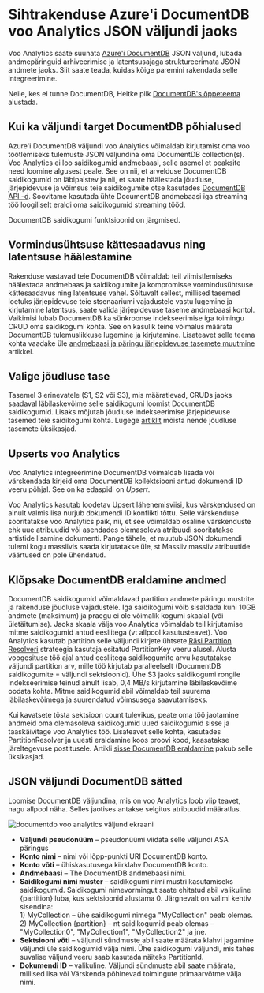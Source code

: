 <properties
    pageTitle="JSON väljundi voo Analyticsi | Microsoft Azure'i"
    description="Siit saate teada, kuidas voo Analytics saate suunata Azure'i DocumentDB JSON väljund, andmete arhiveerimise ja latentsusajaga päringud JSON struktureerimata andmed."
    keywords="JSON väljund"
    documentationCenter=""
    services="stream-analytics,documentdb"
    authors="jeffstokes72"
    manager="jhubbard"
    editor="cgronlun"/>

<tags
    ms.service="stream-analytics"
    ms.devlang="na"
    ms.topic="article"
    ms.tgt_pltfrm="na"
    ms.workload="data-services"
    ms.date="09/26/2016"
    ms.author="jeffstok"/>

# <a name="target-azure-documentdb-for-json-output-from-stream-analytics"></a>Sihtrakenduse Azure'i DocumentDB voo Analytics JSON väljundi jaoks

Voo Analytics saate suunata [Azure'i DocumentDB](https://azure.microsoft.com/services/documentdb/) JSON väljund, lubada andmepäringuid arhiveerimise ja latentsusajaga struktureerimata JSON andmete jaoks. Siit saate teada, kuidas kõige paremini rakendada selle integreerimine.

Neile, kes ei tunne DocumentDB, Heitke pilk [DocumentDB's õppeteema](https://azure.microsoft.com/documentation/learning-paths/documentdb/) alustada.

## <a name="basics-of-documentdb-as-an-output-target"></a>Kui ka väljundi target DocumentDB põhialused
Azure'i DocumentDB väljundi voo Analytics võimaldab kirjutamist oma voo töötlemiseks tulemuste JSON väljundina oma DocumentDB collection(s). Voo Analytics ei loo saidikogumid andmebaasi, selle asemel et peaksite need loomine algusest peale. See on nii, et arvelduse DocumentDB saidikogumid on läbipaistev ja nii, et saate häälestada jõudluse, järjepidevuse ja võimsus teie saidikogumite otse kasutades [DocumentDB API -d](https://msdn.microsoft.com/library/azure/dn781481.aspx). Soovitame kasutada ühte DocumentDB andmebaasi iga streaming töö loogiliselt eraldi oma saidikogumid streaming tööd.

DocumentDB saidikogumi funktsioonid on järgmised.

## <a name="tune-consistency-availability-and-latency"></a>Vormindusühtsuse kättesaadavus ning latentsuse häälestamine

Rakenduse vastavad teie DocumentDB võimaldab teil viimistlemiseks häälestada andmebaas ja saidikogumite ja kompromisse vormindusühtsuse kättesaadavus ning latentsuse vahel. Sõltuvalt sellest, millised tasemed loetuks järjepidevuse teie stsenaariumi vajadustele vastu lugemine ja kirjutamine latentsus, saate valida järjepidevuse taseme andmebaasi kontol. Vaikimisi lubab DocumentDB ka sünkroonse indekseerimise iga toimingu CRUD oma saidikogumi kohta. See on kasulik teine võimalus määrata DocumentDB tulemuslikkuse lugemine ja kirjutamine. Lisateavet selle teema kohta vaadake üle [andmebaasi ja päringu järjepidevuse tasemete muutmine](../documentdb/documentdb-consistency-levels.md) artikkel.

## <a name="choose-a-performance-level"></a>Valige jõudluse tase

Tasemel 3 erinevatele (S1, S2 või S3), mis määratlevad, CRUDs jaoks saadaval läbilaskevõime selle saidikogumi loomist DocumentDB saidikogumid. Lisaks mõjutab jõudluse indekseerimise järjepidevuse tasemed teie saidikogumi kohta. Lugege [artiklit](../documentdb/documentdb-performance-levels.md) mõista nende jõudluse tasemete üksikasjad.

## <a name="upserts-from-stream-analytics"></a>Upserts voo Analytics

Voo Analytics integreerimine DocumentDB võimaldab lisada või värskendada kirjeid oma DocumentDB kollektsiooni antud dokumendi ID veeru põhjal. See on ka edaspidi on *Upsert*.

Voo Analytics kasutab loodetav Upsert lähenemisviisi, kus värskendused on ainult valmis lisa nurjub dokumendi ID konflikti tõttu. Selle värskenduse sooritatakse voo Analytics paik, nii, et see võimaldab osaline värskenduste ehk uue atribuudid või asendades olemasoleva atribuudi sooritatakse artistide lisamine dokumenti. Pange tähele, et muutub JSON dokumendi tulemi kogu massiivis saada kirjutatakse üle, st Massiiv massiiv atribuutide väärtused on pole ühendatud.

## <a name="data-partitioning-in-documentdb"></a>Klõpsake DocumentDB eraldamine andmed

DocumentDB saidikogumid võimaldavad partition andmete päringu mustrite ja rakenduse jõudluse vajadustele. Iga saidikogumi võib sisaldada kuni 10GB andmete (maksimum) ja praegu ei ole võimalik kogumi skaalal (või ületäitumise). Jaoks skaala välja voo Analytics võimaldab teil kirjutamise mitme saidikogumid antud eesliitega (vt allpool kasutusteavet). Voo Analytics kasutab partition selle väljundi kirjete ühtsete [Räsi Partition Resolveri](https://msdn.microsoft.com/library/azure/microsoft.azure.documents.partitioning.hashpartitionresolver.aspx) strateegia kasutaja esitatud PartitionKey veeru alusel. Alusta voogesituse töö ajal antud eesliitega saidikogumite arvu kasutatakse väljundi partition arv, mille töö kirjutab paralleelselt (DocumentDB saidikogumite = väljundi sektsioonid). Ühe S3 jaoks saidikogumi rongile indekseerimise teinud ainult lisab, 0,4 MB/s kirjutamine läbilaskevõime oodata kohta. Mitme saidikogumid abil võimaldab teil suurema läbilaskevõimega ja suurendatud võimsusega saavutamiseks.

Kui kavatsete tõsta sektsioon count tulevikus, peate oma töö jaotamine andmeid oma olemasoleva saidikogumid uued saidikogumid sisse ja taaskäivitage voo Analytics töö. Lisateavet selle kohta, kasutades PartitionResolver ja uuesti eraldamine koos proovi kood, kaasatakse järeltegevuse postitusele. Artikli [sisse DocumentDB eraldamine](../articles/documentdb-partition-data.md#developing-a-partitioned-application) pakub selle üksikasjad.

## <a name="documentdb-settings-for-json-output"></a>JSON väljundi DocumentDB sätted

Loomise DocumentDB väljundina, mis on voo Analytics loob viip teavet, nagu allpool näha. Selles jaotises antakse selgitus atribuudid määratlus.

![documentdb voo analytics väljund ekraani](media/stream-analytics-documentdb-output/stream-analytics-documentdb-output.png)  

-   **Väljundi pseudonüüm** – pseudonüümi viidata selle väljundi ASA päringus  
-   **Konto nimi** – nimi või lõpp-punkti URI DocumentDB konto.  
-   **Konto võti** – ühiskasutusega kiirklahv DocumentDB konto.  
-   **Andmebaasi** – The DocumentDB andmebaasi nimi.  
-   **Saidikogumi nimi muster** – saidikogumi nimi mustri kasutamiseks saidikogumid. Saidikogumi nimevormingut saate ehitatud abil valikuline {partition} luba, kus sektsioonid alustama 0. Järgnevalt on valimi kehtiv sisendina:  
   1\) MyCollection – ühe saidikogumi nimega "MyCollection" peab olemas.  
   2\) MyCollection {partition} – nt saidikogumid peab olemas – "MyCollection0", "MyCollection1", "MyCollection2" ja jne.  
-   **Sektsiooni võti** – väljundi sündmuste abil saate määrata klahvi jagamine väljundi üle saidikogumid välja nimi. Ühe saidikogumi väljundi, mis tahes suvalise väljund veeru saab kasutada näiteks PartitionId.  
-   **Dokumendi ID** – valikuline. Väljundi sündmuste abil saate määrata, millised lisa või Värskenda põhinevad toimingute primaarvõtme välja nimi.  
